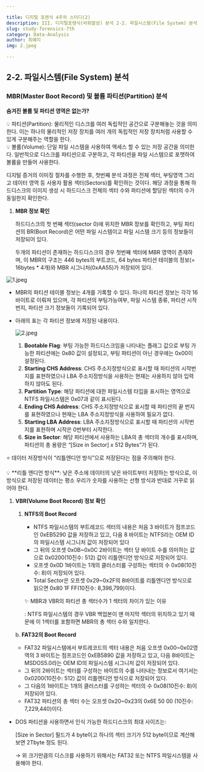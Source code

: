 ```yaml
---

title: 디지털 포렌식 4주차 스터디(2)
description: III. 디지털포렌식(비휘발성) 분석 2-2. 파일시스템(File System) 분석
slug: study-forensics-7th
category: Data-Analysis
author: 최예지
img: 2.jpeg

---
```


## 2-2. 파일시스템(File System) 분석

### MBR(Master Boot Record) 및 볼륨 파티션(Partition) 분석

**숨겨진 볼륨 및 파티션 영역은 없는가?**

<aside>
💡 파티션(Partition): 물리적인 디스크를 여러 독립적인 공간으로 구분해놓는 것을 의미한다. 이는 하나의 물리적인 저장 장치를 여러 개의 독립적인 저장 장치처럼 사용할 수 있게 구분해주는 역할을 한다.

</aside>

<aside>
💡 볼륨(Volume): 단일 파일 시스템을 사용하여 액세스 할 수 있는 저장 공간을 의미한다. 일반적으로 디스크를 파티션으로 구분하고, 각 파티션을 파일 시스템으로 포맷하여 볼륨을 만들어 사용한다.

</aside>

디지털 증거의 이미징 절차를 수행한 후, 첫번째 분석 과정은 전체 섹터, 부팅영역 그리고 데이터 영역 등 사용자 활용 섹터(Sectors)를 확인하는 것이다. 해당 과정을 통해 하드디스크의 이미지 생성 시 하드디스크 전체의 섹터 수와 파티션에 할당된 섹터의 수가 동일한지 확인한다.

1. **MBR 정보 확인**
    
    하드디스크의 첫 번째 섹터(sector 0)에 위치한 MBR 정보를 확인하고, 부팅 파티션의 BR(Boot Record)은 어떤 파일 시스템이고 파일 시스템 크기 등의 정보들이 저장되어 있다.
    
    두개의 파티션이 존재하는 하드디스크의 경우 첫번째 섹터에 MBR 영역이 존재하며, 이 MBR의 구조는 446 bytes의 부트코드, 64 bytes 파티션 테이블의 정보(= 16bytes * 4개)와 MBR 시그니처(0xAA55)가 저장되어 있다.
    

![1.jpeg](/study-forensics-7th/1.jpeg)

- MBR의 파티션 테이블 정보는 4개를 기록할 수 있다. 하나의 파티션 정보는 각각 16바이트로 이뤄져 있으며, 각 파티션의 부팅가능여부, 파일 시스템 종류, 파티션 시작번지, 파티션 크기 정보들이 기록되어 있다.
- 아래의 표는 각 파티션 정보에 저장된 내용이다.
    
    ![2.jpeg](/study-forensics-7th/2.jpeg)
    
    1. **Bootable Flag**: 부팅 가능한 하드디스크임을 나타내는 플래그 값으로 부팅 가능한 파티션에는 0x80 값이 설정되고, 부팅 파티션이 아닌 경우에는 0x00이 설정된다.
    2. **Starting CHS Address**: CHS 주소지정방식으로 표시할 때 파티션의 시작번지를 표현하였으나 LBA 주소지정방식을 사용하는 현재는 사용하지 않아 입력하지 않아도 된다.
    3. **Partition Type**: 해당 파티션에 대한 파일시스템 타입을 표시하는 영역으로 NTFS 파일시스템은 0x07과 같이 표시된다.
    4. **Ending CHS Address**: CHS 주소지정방식으로 표시할 때 파티션의 끝 번지를 표현하였으나 현재는 LBA 주소지정방식을 사용하여 필요가 없다.
    5. **Starting LBA Address**: LBA 주소지정방식으로 표시할 때 파티션의 시작번지를 표현하며 시작은 0번부터 시작한다.
    6. **Size in Sector**: 해당 파티션에서 사용하는 LBA의 총 섹터의 개수를 표시하며, 파티션의 총 용량은 “[Size in Sector] x 512 Bytes”가 된다.

⭐ 데이터 저장방식이 “리틀엔디언 방식”으로 저장된다는 점을 주의해야 한다.

<aside>
💡 **리틀 엔디언 방식**: 낮은 주소에 데이터의 낮은 바이트부터 저장하는 방식으로, 이 방식으로 저장된 데이터는 평소 우리가 숫자를 사용하는 선형 방식과 반대로 거꾸로 읽어야 한다.

</aside>

1. **VBR(Volume Boot Record) 정보 확인**
    1. **NTFS의 Boot Record**
        - NTFS 파일시스템의 부트레코드 섹터의 내용은 처음 3 바이트가 점프코드인 0xEB5290 값을 저장하고 있고, 다음 8 바이트는 NTFS라는 OEM ID의 파일시스템 시그니처 값이 저장되어 있다
        - 그 뒤의 오프셋 0x0B~0x0C 2바이트는 섹터 당 바이트 수를 의미하는 값으로 0x0200(10진수: 512) 값이 리틀엔디언 방식으로 저장되어 있다.
        - 오프셋 0x0D 1바이트는 1개의 클러스터를 구성하는 섹터의 수 0x08(10진수: 8)이 저장되어 있다.
        - Total Sector은 오프셋 0x29~0x2F의 8바이트를 리틀엔디언 방식으로 읽으면 0x80 1F FF(10진수: 8,396,799)이다.
        
        ✨ MBR과 VBR의 파티션 총 섹터수가 1 섹터의 차이가 있는 이유
        
        : NTFS 파일시스템의 경우 VBR 백업본이 맨 마지막 섹터의 위치하고 있기 때문에 이 1섹터를 포함하면 MBR의 총 섹터 수와 일치한다.
        
    
    b. **FAT32의 Boot Record**
    
    - FAT32 파일시스템에서 부트레코드의 섹터 내용은 처음 오프셋 0x00~0x02영역의 3 바이트는 점프코드인 0xEB5890 값을 저장하고 있고, 다음 8바이트는 MSDOS5.0라는 OEM ID의 파일시스템 시그니처 값이 저장되어 있다.
    - 그 뒤의 2바이트는 섹터를 구성하는 바이트의 수를 나타내는 정보로서 여기서는 0x0200(10진수: 512) 값이 리틀엔디언 방식으로 저장되어 있다.
    - 그 다음의 1바이트는 1개의 클러스터를 구성하는 섹터의 수 0x08(10진수: 8)이 저장되어 있다.
    - FAT32 파티션의 총 섹터 수는 오프셋 0x20~0x23의 0x6E 50 00 (10진수: 7,229,440)이다.
- DOS 파티션을 사용하면서 인식 가능한 하드디스크의 최대 사이즈는:
    
    [Size in Sector] 필드가 4 byte이고 하나의 섹터 크기가 512 byte이므로 계산해보면 2Tbyte 정도 된다.
    
    → 위 크기만큼의 디스크를 사용하기 위해서는 FAT32 또는 NTFS 파일시스템을 사용해야 한다.
